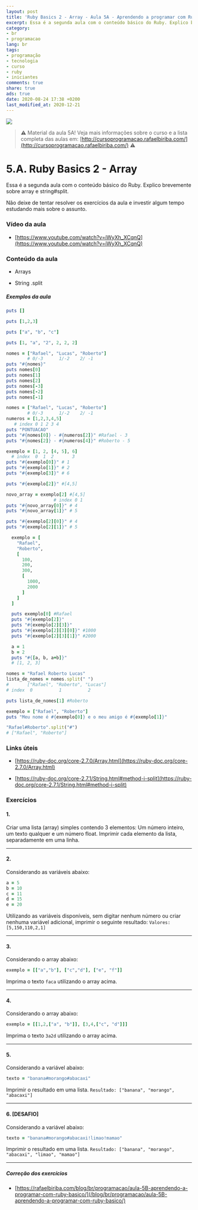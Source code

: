 ```yaml
---
layout: post
title: 'Ruby Basics 2 - Array - Aula 5A - Aprendendo a programar com Ruby: O Básico para iniciantes'
excerpt: Essa é a segunda aula com o conteúdo básico do Ruby. Explico brevemente sobre array e string#split. Este é o material da aula 5A do curso aprendendo a programar com ruby, o básico para iniciantes. Nunca é tarde para começar a programar! Eu criei um curso gratuito, fácil e didático voltado para iniciantes. Confira mais informações aqui nessa publicação.
category:
- br
- programacao
lang: br
tags:
- programação
- tecnologia
- curso
- ruby
- iniciantes
comments: true
share: true
ads: true
date: 2020-08-24 17:38 +0200
last_modified_at: 2020-12-21
---
```

![](/blog/images/curso_ruby_basico/banner-curso-ruby-5A.jpg)

> :warning: Material da aula 5A! Veja mais informações sobre o curso e a lista completa das aulas em: [http://cursoprogramacao.rafaelbiriba.com/](http://cursoprogramacao.rafaelbiriba.com/) :warning:

# 5.A. Ruby Basics 2 - Array

Essa é a segunda aula com o conteúdo básico do Ruby. Explico brevemente sobre array e string#split.

Não deixe de tentar resolver os exercícios da aula e investir algum tempo estudando mais sobre o assunto.

### Vídeo da aula

- [https://www.youtube.com/watch?v=iWyXh_XCqnQ](https://www.youtube.com/watch?v=iWyXh_XCqnQ)

### Conteúdo da aula

- Arrays

- String .split

##### Exemplos da aula

```ruby
puts []

puts [1,2,3]

puts ["a", "b", "c"]

puts [1, "a", "2", 2, 2, 2]
```

```ruby
nomes = ["Rafael", "Lucas", "Roberto"]
        # 0/-3      1/-2    2/ -1
puts "#{nomes}"
puts nomes[0]
puts nomes[1]
puts nomes[2]
puts nomes[-3]
puts nomes[-2]
puts nomes[-1]
```

```ruby
nomes = ["Rafael", "Lucas", "Roberto"]
        # 0/-3      1/-2    2/ -1
numeros = [1,2,3,4,5]
   # index 0 1 2 3 4
puts "PONTUACAO"
puts "#{nomes[0]} - #{numeros[2]}" #Rafael - 3
puts "#{nomes[2]} - #{numeros[4]}" #Roberto - 5
```

```ruby
exemplo = [1, 2, [4, 5], 6]
  # index  0  1  2       3
puts "#{exemplo[0]}" # 1
puts "#{exemplo[1]}" # 2
puts "#{exemplo[3]}" # 6

puts "#{exemplo[2]}" #[4,5]

novo_array = exemplo[2] #[4,5]
                  # index 0 1
puts "#{novo_array[0]}" # 4
puts "#{novo_array[1]}" # 5

puts "#{exemplo[2][0]}" # 4
puts "#{exemplo[2][1]}" # 5
```

```ruby
  exemplo = [
    "Rafael",
    "Roberto",
    [
      100,
      200,
      300,
      [
        1000,
        2000
      ]
    ]
  ]

  puts exemplo[0] #Rafael
  puts "#{exemplo[2]}"
  puts "#{exemplo[2][3]}"
  puts "#{exemplo[2][3][0]}" #1000
  puts "#{exemplo[2][3][1]}" #2000
```

```ruby
  a = 1
  b = 2
  puts "#{[a, b, a+b]}"
  # [1, 2, 3]
```

```ruby
nomes = "Rafael Roberto Lucas"
lista_de_nomes = nomes.split(" ")
#       ["Rafael", "Roberto", "Lucas"]
# index  0          1          2

puts lista_de_nomes[1] #Roberto
```

```ruby
exemplo = ["Rafael", "Roberto"]
puts "Meu nome é #{exemplo[0]} e o meu amigo é #{exemplo[1]}"

"Rafael#Roberto".split("#")
# ["Rafael", "Roberto"]
```

### Links úteis

- [https://ruby-doc.org/core-2.7.0/Array.html](https://ruby-doc.org/core-2.7.0/Array.html)

- [https://ruby-doc.org/core-2.7.1/String.html#method-i-split](https://ruby-doc.org/core-2.7.1/String.html#method-i-split)

### Exercícios

#### 1.
Criar uma lista (array) simples contendo 3 elementos: Um número inteiro, um texto qualquer e um número float.
Imprimir cada elemento da lista, separadamente em uma linha.

---

#### 2.
Considerando as variáveis abaixo:

```ruby
a = 5
b = 10
c = 11
d = 15
e = 20
```

Utilizando as variáveis disponíveis, sem digitar nenhum número ou criar nenhuma variável adicional, imprimir o seguinte resultado: `Valores: [5,150,110,2,1]`

---

#### 3.
Considerando o array abaixo:

```ruby
exemplo = [["a","b"], ["c","d"], ["e", "f"]]
```

Imprima o texto `faca` utilizando o array acima.

---

#### 4.
Considerando o array abaixo:

```ruby
exemplo = [[1,2,["a", "b"]], [3,4,["c", "d"]]]
```

Imprima o texto `3a2d` utilizando o array acima.

---

#### 5.
Considerando a variável abaixo:

```ruby
texto = "banana#morango#abacaxi"
```

Imprimir o resultado em uma lista.
`Resultado: ["banana", "morango", "abacaxi"]`

---

#### 6. [DESAFIO]
Considerando a variável abaixo:

```ruby
texto = "banana#morango#abacaxi!limao!mamao"
```

Imprimir o resultado em uma lista.
`Resultado: ["banana", "morango", "abacaxi", "limao", "mamao"]`

---

##### Correção dos exercícios

- [https://rafaelbiriba.com/blog/br/programacao/aula-5B-aprendendo-a-programar-com-ruby-basico/](/blog/br/programacao/aula-5B-aprendendo-a-programar-com-ruby-basico/)
